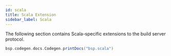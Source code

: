```yaml
---
id: scala
title: Scala Extension
sidebar_label: Scala
---
```


The following section contains Scala-specific extensions to the build server
protocol.

```scala mdoc:passthrough
bsp.codegen.docs.Codegen.printDocs("bsp.scala")
```
